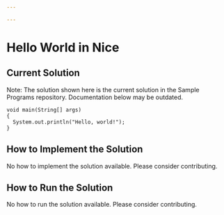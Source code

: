 ```yaml
---

---
```


# Hello World in Nice

## Current Solution

Note: The solution shown here is the current solution in the Sample Programs repository. Documentation below may be outdated.

```Nice
void main(String[] args)
{
  System.out.println("Hello, world!");
}

```

## How to Implement the Solution

No how to implement the solution available. Please consider contributing.

## How to Run the Solution

No how to run the solution available. Please consider contributing.